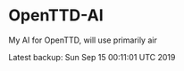 # OpenTTD-AI
My AI for OpenTTD, will use primarily air

Latest backup: Sun Sep 15 00:11:01 UTC 2019
